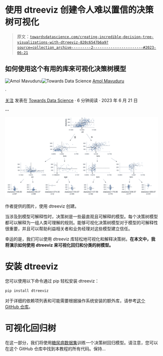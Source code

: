 # 使用 dtreeviz 创建令人难以置信的决策树可视化

> 原文：[`towardsdatascience.com/creating-incredible-decision-tree-visualizations-with-dtreeviz-820c6547b6a9?source=collection_archive---------2-----------------------#2023-06-21`](https://towardsdatascience.com/creating-incredible-decision-tree-visualizations-with-dtreeviz-820c6547b6a9?source=collection_archive---------2-----------------------#2023-06-21)

## 如何使用这个有用的库来可视化决策树模型

[](https://amolmavuduru.medium.com/?source=post_page-----820c6547b6a9--------------------------------)![Amol Mavuduru](https://amolmavuduru.medium.com/?source=post_page-----820c6547b6a9--------------------------------)[](https://towardsdatascience.com/?source=post_page-----820c6547b6a9--------------------------------)![Towards Data Science](https://towardsdatascience.com/?source=post_page-----820c6547b6a9--------------------------------) [Amol Mavuduru](https://amolmavuduru.medium.com/?source=post_page-----820c6547b6a9--------------------------------)

·

[关注](https://medium.com/m/signin?actionUrl=https%3A%2F%2Fmedium.com%2F_%2Fsubscribe%2Fuser%2F511816e5976d&operation=register&redirect=https%3A%2F%2Ftowardsdatascience.com%2Fcreating-incredible-decision-tree-visualizations-with-dtreeviz-820c6547b6a9&user=Amol+Mavuduru&userId=511816e5976d&source=post_page-511816e5976d----820c6547b6a9---------------------post_header-----------) 发表在 [Towards Data Science](https://towardsdatascience.com/?source=post_page-----820c6547b6a9--------------------------------) · 6 分钟阅读 · 2023 年 6 月 21 日 [](https://medium.com/m/signin?actionUrl=https%3A%2F%2Fmedium.com%2F_%2Fvote%2Ftowards-data-science%2F820c6547b6a9&operation=register&redirect=https%3A%2F%2Ftowardsdatascience.com%2Fcreating-incredible-decision-tree-visualizations-with-dtreeviz-820c6547b6a9&user=Amol+Mavuduru&userId=511816e5976d&source=-----820c6547b6a9---------------------clap_footer-----------)

--

[](https://medium.com/m/signin?actionUrl=https%3A%2F%2Fmedium.com%2F_%2Fbookmark%2Fp%2F820c6547b6a9&operation=register&redirect=https%3A%2F%2Ftowardsdatascience.com%2Fcreating-incredible-decision-tree-visualizations-with-dtreeviz-820c6547b6a9&source=-----820c6547b6a9---------------------bookmark_footer-----------)![](img/18a9ad0cc89c82cf3b9dbf37c38220eb.png)

作者提供的图片，使用 dtreeviz 创建。

当涉及到模型可解释性时，决策树是一些最直观且可解释的模型。每个决策树模型都可以解释为一组人类可理解的规则。能够可视化决策树模型对于模型的可解释性很重要，并且可以帮助利益相关者和业务经理对这些模型建立信任。

幸运的是，我们可以使用 dtreeviz 库轻松地可视化和解释决策树。**在本文中，我将演示如何使用 dtreeviz 来可视化回归和分类的树模型。**

# 安装 dtreeviz

您可以使用以下命令通过 pip 轻松安装 dtreeviz：

```py
pip install dtreeviz
```

对于详细的依赖项列表和可能需要根据操作系统安装的额外库，请参考[这个 GitHub 仓库](https://github.com/parrt/dtreeviz)。

# 可视化回归树

在这一部分，我们将使用[糖尿病数据集](https://archive.ics.uci.edu/dataset/34/diabetes)训练一个决策树回归模型。请注意，您可以在这个 GitHub 仓库中找到本教程的所有代码。保持…
